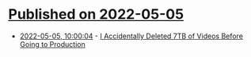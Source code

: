 # [Published on 2022-05-05](index.md)

* [2022-05-05, 10:00:04](https://news.ycombinator.com/item?id=31271451) - [I Accidentally Deleted 7TB of Videos Before Going to Production](https://blog.thevinter.com/posts/vimeo)
